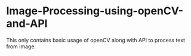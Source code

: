 # Image-Processing-using-openCV-and-API
This only contains basic usage of openCV along with API to process text from image.
